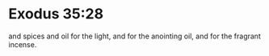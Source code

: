 # Exodus 35:28

and spices and oil for the light, and for the anointing oil, and for the fragrant incense.
